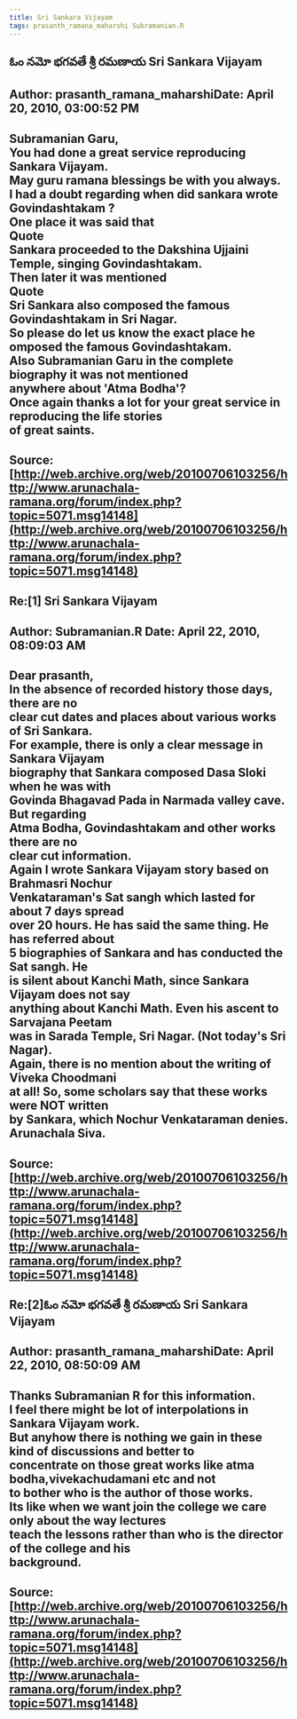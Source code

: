 ```yaml
--- 
title: Sri Sankara Vijayam   
tags: prasanth_ramana_maharshi Subramanian.R  
---  
```

## ఓం నమో భగవతే శ్రీ రమణాయ Sri Sankara Vijayam  
Author: prasanth_ramana_maharshiDate: April 20, 2010, 03:00:52 PM  
---  
Subramanian Garu,   
You had done a great service reproducing Sankara Vijayam.   
May guru ramana blessings be with you always.   
I had a doubt regarding when did sankara wrote Govindashtakam ?   
One place it was said that   
Quote  
Sankara proceeded to the Dakshina Ujjaini Temple, singing Govindashtakam.  
Then later it was mentioned   
Quote  
Sri Sankara also composed the famous Govindashtakam in Sri Nagar.  
So please do let us know the exact place he omposed the famous Govindashtakam.   
Also Subramanian Garu in the complete biography **it was not mentioned  
anywhere about 'Atma Bodha'?**   
Once again thanks a lot for your great service in reproducing the life stories  
of great saints.
 ---  
Source:[http://web.archive.org/web/20100706103256/http://www.arunachala-ramana.org/forum/index.php?topic=5071.msg14148](http://web.archive.org/web/20100706103256/http://www.arunachala-ramana.org/forum/index.php?topic=5071.msg14148)   
---  

## Re:[1] Sri Sankara Vijayam  
Author: Subramanian.R       Date: April 22, 2010, 08:09:03 AM  
---  
Dear prasanth,   
In the absence of recorded history those days, there are no   
clear cut dates and places about various works of Sri Sankara.   
For example, there is only a clear message in Sankara Vijayam   
biography that Sankara composed Dasa Sloki when he was with   
Govinda Bhagavad Pada in Narmada valley cave. But regarding   
Atma Bodha, Govindashtakam and other works there are no   
clear cut information.   
Again I wrote Sankara Vijayam story based on Brahmasri Nochur   
Venkataraman's Sat sangh which lasted for about 7 days spread   
over 20 hours. He has said the same thing. He has referred about   
5 biographies of Sankara and has conducted the Sat sangh. He   
is silent about Kanchi Math, since Sankara Vijayam does not say   
anything about Kanchi Math. Even his ascent to Sarvajana Peetam   
was in Sarada Temple, Sri Nagar. (Not today's Sri Nagar).   
Again, there is no mention about the writing of Viveka Choodmani   
at all! So, some scholars say that these works were NOT written   
by Sankara, which Nochur Venkataraman denies.   
Arunachala Siva.
 ---  
Source:[http://web.archive.org/web/20100706103256/http://www.arunachala-ramana.org/forum/index.php?topic=5071.msg14148](http://web.archive.org/web/20100706103256/http://www.arunachala-ramana.org/forum/index.php?topic=5071.msg14148)   
---  

## Re:[2]ఓం నమో భగవతే శ్రీ రమణాయ  Sri Sankara Vijayam  
Author: prasanth_ramana_maharshiDate: April 22, 2010, 08:50:09 AM  
---  
Thanks Subramanian R for this information.   
I feel there might be lot of interpolations in Sankara Vijayam work.   
But anyhow there is nothing we gain in these kind of discussions and better to  
concentrate on those great works like atma bodha,vivekachudamani etc and not  
to bother who is the author of those works.   
Its like when we want join the college we care only about the way lectures  
teach the lessons rather than who is the director of the college and his  
background.
 ---  
Source:[http://web.archive.org/web/20100706103256/http://www.arunachala-ramana.org/forum/index.php?topic=5071.msg14148](http://web.archive.org/web/20100706103256/http://www.arunachala-ramana.org/forum/index.php?topic=5071.msg14148)   
---  


